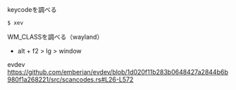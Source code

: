 keycodeを調べる
```
$ xev
```

WM_CLASSを調べる（wayland）
- alt + f2 > lg > window

evdev
https://github.com/emberian/evdev/blob/1d020f11b283b0648427a2844b6b980f1a268221/src/scancodes.rs#L26-L572
